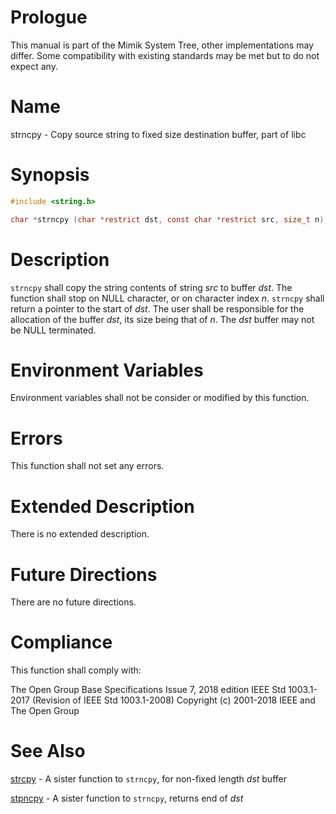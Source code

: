# Prologue

This manual is part of the Mimik System Tree, other implementations may differ. Some compatibility with existing standards may be met but to do not expect any.


# Name

strncpy - Copy source string to fixed size destination buffer, part of libc

# Synopsis

```C
#include <string.h>

char *strncpy (char *restrict dst, const char *restrict src, size_t n);
```


# Description

`strncpy` shall copy the string contents of string *src* to buffer *dst*. The function shall stop on NULL character, or on character index *n*.
`strncpy` shall return a pointer to the start of *dst*.
The user shall be responsible for the allocation of the buffer *dst*, its size being that of *n*. The *dst* buffer may not be NULL terminated.


# Environment Variables

Environment variables shall not be consider or modified by this function.


# Errors

This function shall not set any errors.


# Extended Description

There is no extended description.


# Future Directions

There are no future directions.


# Compliance

This function shall comply with:

The Open Group Base Specifications Issue 7, 2018 edition
IEEE Std 1003.1-2017 (Revision of IEEE Std 1003.1-2008)
Copyright (c) 2001-2018 IEEE and The Open Group


# See Also

[strcpy](strcpy.3) - A sister function to `strncpy`, for non-fixed length *dst* buffer

[stpncpy](stpncpy.3) - A sister function to `strncpy`, returns end of *dst*

